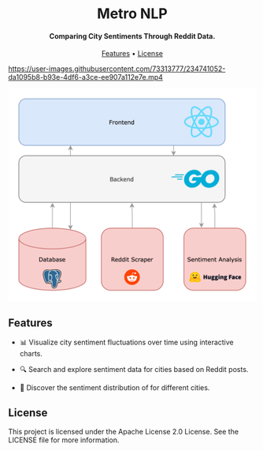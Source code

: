 
<h1 align="center">
  Metro NLP
</h1>
<h4 align="center">Comparing City Sentiments Through Reddit Data.</h4>

<p align="center">
  <a href="#features">Features</a> •
  <a href="#license">License</a>
</p>



https://user-images.githubusercontent.com/73313777/234741052-da1095b8-b93e-4df6-a3ce-ee907a112e7e.mp4

![screenshot](assets/citymetrics.png)

## Features

- 📊 Visualize city sentiment fluctuations over time using interactive charts.


- 🔍 Search and explore sentiment data for cities based on Reddit posts.


- 🌆 Discover the sentiment distribution of for different cities.

## License

This project is licensed under the Apache License 2.0 License. See the LICENSE file for more information.
